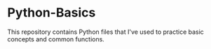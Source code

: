# Python-Basics
This repository contains Python files that I've used to practice basic concepts and common functions.
